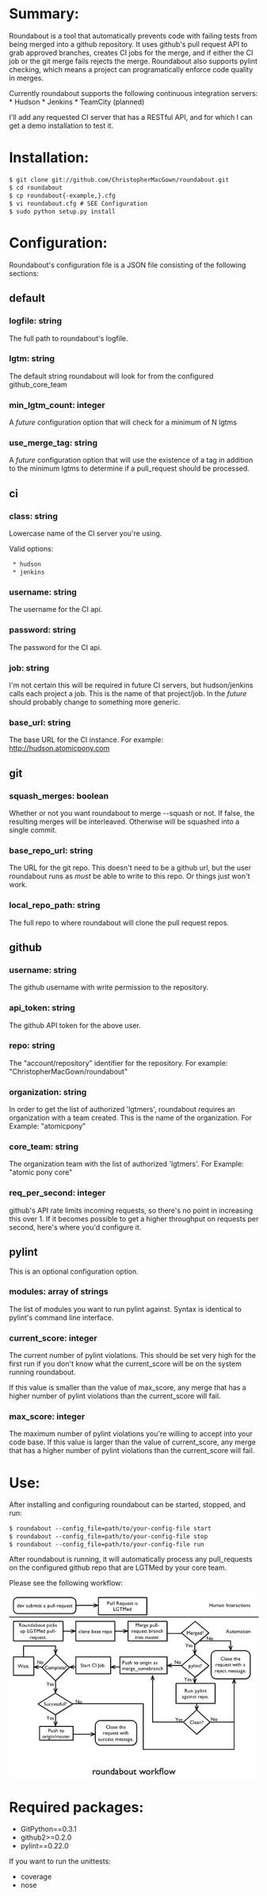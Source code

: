 Summary:
==================

Roundabout is a tool that automatically prevents code with failing tests from
being merged into a github repository. It uses github's pull request API to grab
approved branches, creates CI jobs for the merge, and if either the CI job or
the git merge fails rejects the merge. Roundabout also supports pylint checking,
which means a project can programatically enforce code quality in merges.

Currently roundabout supports the following continuous integration servers:
    * Hudson
    * Jenkins
    * TeamCity (planned)

I'll add any requested CI server that has a RESTful API, and for which I can get
a demo installation to test it.


Installation:
==================

    $ git clone git://github.com/ChristopherMacGown/roundabout.git
    $ cd roundabout
    $ cp roundabout{-example,}.cfg
    $ vi roundabout.cfg # SEE Configuration
    $ sudo python setup.py install


Configuration:
==================
Roundabout's configuration file is a JSON file consisting of the following
sections:

## default
### logfile: string
  The full path to roundabout's logfile.
### lgtm: string
  The default string roundabout will look for from the configured github_core_team
### min_lgtm_count: integer
  A *future* configuration option that will check for a minimum of N lgtms
### use_merge_tag: string
  A *future* configuration option that will use the existence of a tag in addition
  to the minimum lgtms to determine if a pull_request should be processed.

## ci
### class: string
  Lowercase name of the CI server you're using.

  Valid options:

     * hudson
     * jenkins
### username: string
  The username for the CI api.
### password: string
  The password for the CI api.
### job: string
  I'm not certain this will be required in future CI servers, but hudson/jenkins
  calls each project a job. This is the name of that project/job. In the *future*
  should probably change to something more generic.
### base_url: string
  The base URL for the CI instance. For example: http://hudson.atomicpony.com
## git
### squash_merges: boolean
  Whether or not you want roundabout to merge --squash or not. If false, the
  resulting merges will be interleaved. Otherwise will be squashed into a
  single commit.
### base_repo_url: string
  The URL for the git repo. This doesn't need to be a github url, but the
  user roundabout runs as *must* be able to write to this repo. Or things just
  won't work.
### local_repo_path: string
  The full repo to where roundabout will clone the pull request repos.
## github
### username: string
  The github username with write permission to the repository.
### api_token: string
  The github API token for the above user.
### repo: string
  The "account/repository" identifier for the repository. 
  For example: "ChristopherMacGown/roundabout"
### organization: string
  In order to get the list of authorized 'lgtmers', roundabout requires an
  organization with a team created. This is the name of the organization.
  For Example: "atomicpony"
### core_team: string
  The organization team with the list of authorized 'lgtmers'.
  For Example: "atomic pony core"
### req_per_second: integer
  github's API rate limits incoming requests, so there's no point in increasing
  this over 1. If it becomes possible to get a higher throughput on requests
  per second, here's where you'd configure it.
## pylint
  This is an optional configuration option.
### modules: array of strings
  The list of modules you want to run pylint against. Syntax is identical to
  pylint's command line interface.
### current_score: integer
  The current number of pylint violations. This should be set very high for the
  first run if you don't know what the current_score will be on the system
  running roundabout.

  If this value is smaller than the value of max_score, any merge that has a
  higher number of pylint violations than the current_score will fail.
### max_score: integer
  The maximum number of pylint violations you're willing to accept into your
  code base. If this value is larger than the value of current_score, any
  merge that has a higher number of pylint violations than the current_score
  will fail.

Use:
==================

After installing and configuring roundabout can be started, stopped, and run:

    $ roundabout --config_file=path/to/your-config-file start
    $ roundabout --config_file=path/to/your-config-file stop
    $ roundabout --config_file=path/to/your-config-file run


After roundabout is running, it will automatically process any pull_requests on
the configured github repo that are LGTMed by your core team.


Please see the following workflow:

![roundabout workflow](https://github.com/ChristopherMacGown/roundabout/raw/master/roundabout.png)


Required packages:
==================

* GitPython==0.3.1
* github2>=0.2.0
* pylint==0.22.0

If you want to run the unittests:

* coverage
* nose
